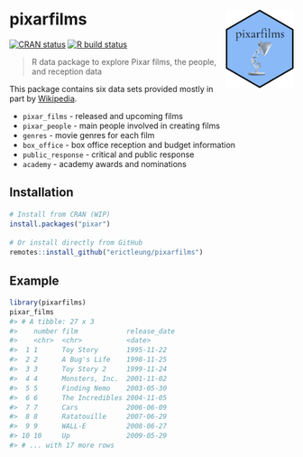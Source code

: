 
<!-- README.md is generated from README.Rmd. Please edit that file. -->

# pixarfilms <img src="man/figures/logo.png" align="right" alt="" width="120" />

<!-- badges: start -->

[![CRAN
status](https://www.r-pkg.org/badges/version/pixarfilms)](https://CRAN.R-project.org/package=pixarfilms)
[![R build
status](https://github.com/erictleung/pixarfilms/workflows/R-CMD-check/badge.svg)](https://github.com/erictleung/pixarfilms/actions)
<!-- badges: end -->

> R data package to explore Pixar films, the people, and reception data

This package contains six data sets provided mostly in part by
[Wikipedia](https://en.wikipedia.org/wiki/List_of_Pixar_films).

  - `pixar_films` - released and upcoming films
  - `pixar_people` - main people involved in creating films
  - `genres` - movie genres for each film
  - `box_office` - box office reception and budget information
  - `public_response` - critical and public response
  - `academy` - academy awards and nominations

## Installation

``` r
# Install from CRAN (WIP)
install.packages("pixar")

# Or install directly from GitHub
remotes::install_github("erictleung/pixarfilms")
```

## Example

``` r
library(pixarfilms)
pixar_films
#> # A tibble: 27 x 3
#>    number film            release_date
#>    <chr>  <chr>           <date>      
#>  1 1      Toy Story       1995-11-22  
#>  2 2      A Bug's Life    1998-11-25  
#>  3 3      Toy Story 2     1999-11-24  
#>  4 4      Monsters, Inc.  2001-11-02  
#>  5 5      Finding Nemo    2003-05-30  
#>  6 6      The Incredibles 2004-11-05  
#>  7 7      Cars            2006-06-09  
#>  8 8      Ratatouille     2007-06-29  
#>  9 9      WALL-E          2008-06-27  
#> 10 10     Up              2009-05-29  
#> # ... with 17 more rows
```
